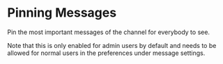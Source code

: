 # Pinning Messages

Pin the most important messages of the channel for everybody to see.

Note that this is only enabled for admin users by default and needs to be allowed for normal users in the preferences under message settings.
